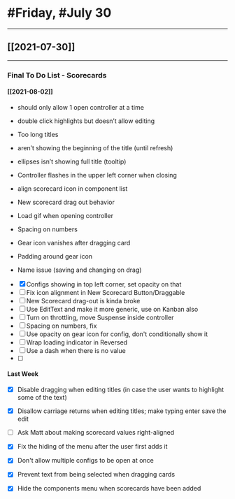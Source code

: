 # #Friday, #July 30
---

## [[2021-07-30]]

---

### Final To Do List - Scorecards


#### [[2021-08-02]]

-   should only allow 1 open controller at a time
-   double click highlights but doesn’t allow editing
-   Too long titles

- aren’t showing the beginning of the title (until refresh)  
- ellipses isn’t showing full title (tooltip)

-   Controller flashes in the upper left corner when closing
-   align scorecard icon in component list
-   New scorecard drag out behavior
-   Load gif when opening controller
-   Spacing on numbers
-   Gear icon vanishes after dragging card
-   Padding around gear icon
-   Name issue (saving and changing on drag)





- [x] Configs showing in top left corner, set opacity on that 
- [ ] Fix icon alignment in New Scorecard Button/Draggable
- [ ] New Scorecard drag-out is kinda broke
- [ ] Use EditText and make it more generic, use on Kanban also
- [ ] Turn on throttling, move Suspense inside controller
- [ ] Spacing on numbers, fix
- [ ] Use opacity on gear icon for config, don't conditionally show it
- [ ] Wrap loading indicator in Reversed
- [ ] Use a dash when there is no value
- [ ] 



#### Last Week


- [x] Disable dragging when editing titles (in case the user wants to highlight some of the text)
- [x] Disallow carriage returns when editing titles; make typing enter save the edit
- [ ] Ask Matt about making scorecard values right-aligned
- [x] Fix the hiding of the menu after the user first adds it
- [x] Don't allow multiple configs to be open at once
- [x] Prevent text from being selected when dragging cards
- [x] Hide the components menu when scorecards have been added



